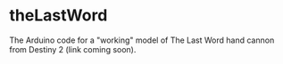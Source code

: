 # theLastWord
The Arduino code for a "working" model of The Last Word hand cannon from Destiny 2 (link coming soon).

